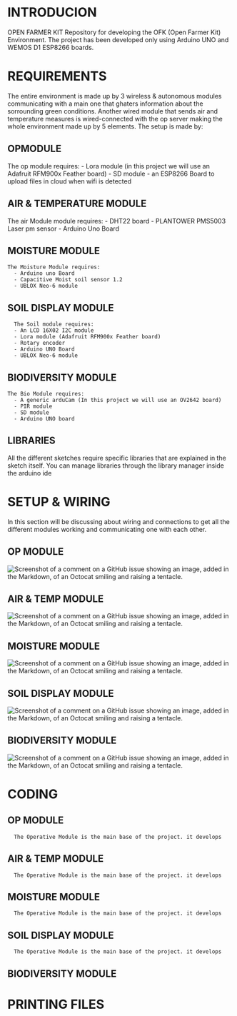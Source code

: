 
# INTRODUCION

OPEN FARMER KIT
  Repository for developing the OFK (Open Farmer Kit) Environment. 
  The project has been developed only using Arduino UNO and WEMOS D1 ESP8266 boards. 


# REQUIREMENTS
  The entire environment is made up by 3 wireless & autonomous modules communicating with a main one that ghaters information about the sorrounding green conditions. Another wired module that sends air and temperature measures is wired-connected with the op server making the whole environment made up by 5 elements.
  The setup is made by:
    
  ## OPMODULE
  The op module requires:
    - Lora module (in this project we will use an Adafruit RFM900x Feather board)
    - SD module
    - an ESP8266 Board to upload files in cloud when wifi is detected

  ## AIR & TEMPERATURE MODULE
  The air Module module requires:
    - DHT22 board
    - PLANTOWER PMS5003 Laser pm sensor
    - Arduino Uno Board

  ## MOISTURE MODULE
    The Moisture Module requires:
      - Arduino uno Board
      - Capacitive Moist soil sensor 1.2
      - UBLOX Neo-6 module


  ## SOIL DISPLAY MODULE
      The Soil module requires:
      - An LCD 16X02 I2C module
      - Lora module (Adafruit RFM900x Feather board)
      - Rotary encoder
      - Arduino UNO Board
      - UBLOX Neo-6 module



  ## BIODIVERSITY MODULE
    The Bio Module requires:
      - A generic arduCam (In this project we will use an OV2642 board)
      - PIR module
      - SD module
      - Arduino UNO board

  ## LIBRARIES
All the different sketches require specific libraries that are explained in the sketch itself.
You can manage libraries through the library manager inside the arduino ide

# SETUP & WIRING
  In this section will be discussing about wiring and connections to get all the different modules working and communicating one with each other.

  ## OP MODULE
![Screenshot of a comment on a GitHub issue showing an image, added in the Markdown, of an Octocat smiling and raising a tentacle.](/assets/getting_started/wiring/img/op_module_wiring.png)

  ## AIR & TEMP MODULE
![Screenshot of a comment on a GitHub issue showing an image, added in the Markdown, of an Octocat smiling and raising a tentacle.](/assets/getting_started/wiring/img/air_temperature_wiring.png)
  ## MOISTURE MODULE
![Screenshot of a comment on a GitHub issue showing an image, added in the Markdown, of an Octocat smiling and raising a tentacle.](/assets/getting_started/wiring/img/soil_wiring.png)
  ## SOIL DISPLAY MODULE
![Screenshot of a comment on a GitHub issue showing an image, added in the Markdown, of an Octocat smiling and raising a tentacle.](/assets/getting_started/wiring/img/air_temperature_wiring.png)
  ## BIODIVERSITY MODULE
![Screenshot of a comment on a GitHub issue showing an image, added in the Markdown, of an Octocat smiling and raising a tentacle.](/assets/getting_started/wiring/img/air_temperature_wiring.png)

# CODING


  ## OP MODULE
      The Operative Module is the main base of the project. it develops

  ## AIR & TEMP MODULE
      The Operative Module is the main base of the project. it develops 

  ## MOISTURE MODULE
      The Operative Module is the main base of the project. it develops 

  ## SOIL DISPLAY MODULE
      The Operative Module is the main base of the project. it develops 

  ## BIODIVERSITY MODULE





# PRINTING FILES




